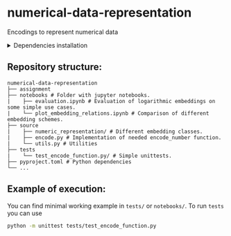 # numerical-data-representation
Encodings to represent numerical data

<details>
<summary>Dependencies installation</summary>
<br>
All the given commands should be run from repository root.
<br>

### uv

I have been using [uv](https://astral.sh/blog/uv) dependecies manager. With it you can just run:
```
uv sync
```
and it should install all of needed dependencies in .venv folder. If you dont use it, read on!

### Venv

I have been installing all the dependencies in virtual environment. It can be created with:
```bash
python -m venv .venv
```
After creating .venv you need to activate it with:
```bash
source .venv/bin/activate
```
### Pip python dependencies
To install dependencies with pip, run:
```bash
pip install .
```
After this all the code can be executed with python from .venv `$REPO_ROOT/.venv/bin/python`. ( You can make sure that terminal is using the correct interpreter by running `which python` ). 
</details>

## Repository structure:
```
numerical-data-representation
├── assignment
├── notebooks # Folder with jupyter notebooks. 
|    ├── evaluation.ipynb # Evaluation of logarithmic embeddings on some simple use cases.
|    └── plot_embedding_relations.ipynb # Comparison of different embedding schemes.
├── source
|    ├── numeric_representation/ # Different embedding classes.
|    ├── encode.py # Implementation of needed encode_number function.
|    └── utils.py # Utilities
├── tests
|    └── test_encode_function.py/ # Simple unittests.
├── pyproject.toml # Python dependencies
└── ...
```

## Example of execution:
You can find minimal working example in `tests/` or `notebooks/`. To run `tests` you can use
```bash
python -m unittest tests/test_encode_function.py
```